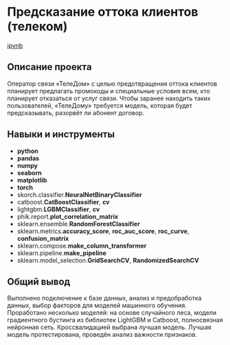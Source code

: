 # Предсказание оттока клиентов (телеком)

[ipynb](https://github.com/Dimentel/portfolio/tree/main/churn_prediction_telecom/churn_prediction_telecom.ipynb)

## Описание проекта

Оператор связи «ТелеДом» с целью предотвращения оттока клиентов планирует предлагать промокоды и специальные условия всем, кто планирует отказаться от услуг связи. Чтобы заранее находить таких пользователей, «ТелеДому» требуется модель, которая будет предсказывать, разорвёт ли абонент договор.

## Навыки и инструменты

- **python**
- **pandas**
- **numpy**
- **seaborn**
- **matplotlib**
- **torch**
- skorch.classifier.**NeuralNetBinaryClassifier**
- catboost.**CatBoostClassifier**, **cv**
- lightgbm.**LGBMClassifier**, **cv**
- phik.report.**plot_correlation_matrix**
- sklearn.ensemble.**RandomForestClassifier**
- sklearn.metrics.**accuracy_score**, **roc_auc_score**, **roc_curve**, **confusion_matrix**
- sklearn.compose.**make_column_transformer**
- sklearn.pipeline.**make_pipeline**
- sklearn.model_selection.**GridSearchCV**, **RandomizedSearchCV**



## 

## Общий вывод

Выполнено подключение к базе данных, анализ и предобработка данных, выбор факторов для моделей машинного обучения. Проработано несколько моделей: на основе случайного леса, модели градиентного бустинга из библиотек LightGBM и Catboost, полносвязная нейронная сеть. Кроссвалидацией выбрана лучшая модель. Лучшая модель протестирована, проведён анализ важности признаков.